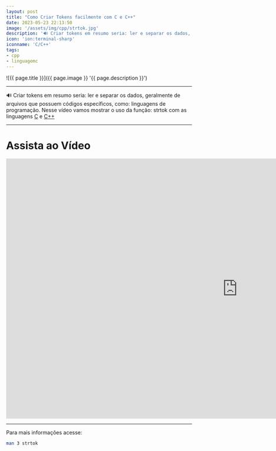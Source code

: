 ```yaml
---
layout: post
title: "Como Criar Tokens facilmente com C e C++"
date: 2023-05-23 22:13:50
image: '/assets/img/cpp/strtok.jpg'
description: '🔊 Criar tokens em resumo seria: ler e separar os dados, geralmente de arquivos que possuem códigos específicos, como: linguagens de programação.'
icon: 'ion:terminal-sharp'
iconname: 'C/C++'
tags:
- cpp
- linguagemc
---
```


![{{ page.title }}]({{ page.image }} '{{ page.description }}')

---

🔊 Criar tokens em resumo seria: ler e separar os dados, geralmente de arquivos que possuem códigos específicos, como: linguagens de programação. Nesse vídeo vamos mostrar o uso da função: strtok com as linguagens [C](https://terminalroot.com.br/tags#linguagemc) e [C++](https://terminalroot.com.br/tags#cpp)

---

# Assista ao Vídeo

<iframe width="1253" height="705" src="https://www.youtube.com/embed/sbqCeG2Ly_Q" title="YouTube video player" frameborder="0" allow="accelerometer; autoplay; clipboard-write; encrypted-media; gyroscope; picture-in-picture" allowfullscreen></iframe>

---

Para mais informações acesse:
```bash
man 3 strtok
```


